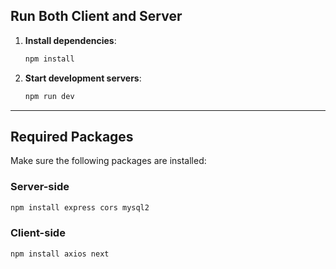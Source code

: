 ## Run Both Client and Server

1. **Install dependencies**:
   ```bash
   npm install
   ```

2. **Start development servers**:
   ```bash
   npm run dev
   ```

---

## Required Packages

Make sure the following packages are installed:

### Server-side
```bash
npm install express cors mysql2
```

### Client-side
```bash
npm install axios next
```
